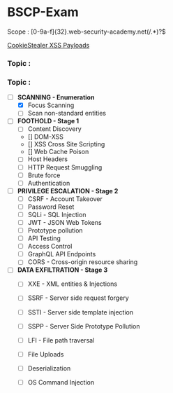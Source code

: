 # BSCP-Exam

Scope : [0-9a-f]{32}\.web-security-academy\.net(/.*)?$

<a href="https://github.com/botesjuan/Burp-Suite-Certified-Practitioner-Exam-Study/blob/5cbfeb2a11577ad62a31f72635a000bf5dcce293/payloads/CookieStealer-Payloads.md">CookieStealer XSS Payloads</a>

### Topic : 

### Topic :
- [ ] **SCANNING - Enumeration**
	- [x] Focus Scanning
	- [ ] Scan non-standard entities
- [ ] **FOOTHOLD - Stage 1**
	- [ ] Content Discovery
	- [] DOM-XSS
	- [] XSS Cross Site Scripting
	- [] Web Cache Poison
	- [ ] Host Headers
	- [ ] HTTP Request Smuggling
	- [ ] Brute force
	- [ ] Authentication
- [ ] **PRIVILEGE ESCALATION - Stage 2**
	- [ ] CSRF - Account Takeover
	- [ ] Password Reset
	- [ ] SQLi - SQL Injection
	- [ ] JWT - JSON Web Tokens
	- [ ] Prototype pollution
	- [ ] API Testing
	- [ ] Access Control
	- [ ] GraphQL API Endpoints
	- [ ] CORS - Cross-origin resource sharing
- [ ] **DATA EXFILTRATION - Stage 3**
	- [ ] XXE - XML entities & Injections
	- [ ] SSRF - Server side request forgery
	- [ ] SSTI - Server side template injection
	- [ ] SSPP - Server Side Prototype Pollution
	- [ ] LFI - File path traversal
	- [ ] File Uploads
	- [ ] Deserialization
	- [ ] OS Command Injection










